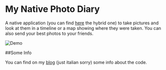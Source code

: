 My Native Photo Diary
=====================

A native application (you can find [here](https://github.com/dcampogiani/My-Photo-Diary/) the hybrid one) to take pictures and look at them in a timeline or a map showing where they were taken.
You can also send your best photos to your friends.

![Demo](/screenshots/demo.gif "Demo")

##Some Info

You can find on my [blog](https://github.com/dcampogiani/My-Native-Photo-Diary/raw/master/Applicazioni%20Ibride%20e%20Native.pdf) (just italian sorry) some info about the code.
